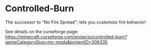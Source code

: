# Controlled-Burn
The successor to "No Fire Spread"; lets you customize fire behavior!

See details on the curseforge page: https://minecraft.curseforge.com/projects/controlled-burn?gameCategorySlug=mc-mods&projectID=306335
